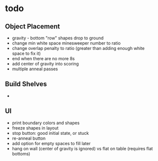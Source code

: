 # todo

## Object Placement

- gravity - bottom "row" shapes drop to ground
- change min white space minesweeper number to ratio
- change overlap penalty to ratio (greater than adding enough white space to fix it)
- end when there are no more 8s
- add center of gravity into scoring
- multiple anneal passes

## Build Shelves

- 

## UI

- print boundary colors and shapes
- freeze shapes in layout
- stop button: good initial state, or stuck
- re-anneal button
- add option for empty spaces to fill later
- hang on wall (center of gravity is ignored) vs flat on table (requires flat bottoms)


